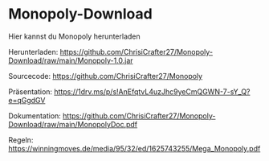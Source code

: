 # Monopoly-Download
Hier kannst du Monopoly herunterladen

Herunterladen: https://github.com/ChrisiCrafter27/Monopoly-Download/raw/main/Monopoly-1.0.jar

Sourcecode: https://github.com/ChrisiCrafter27/Monopoly

Präsentation: https://1drv.ms/p/s!AnEfqtvL4uzJhc9yeCmQGWN-7-sY_Q?e=qGgdGV

Dokumentation: https://github.com/ChrisiCrafter27/Monopoly-Download/raw/main/MonopolyDoc.pdf

Regeln: https://winningmoves.de/media/95/32/ed/1625743255/Mega_Monopoly.pdf

